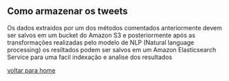 ## Como armazenar os tweets

Os dados extraidos por um dos métodos comentados anteriormente devem ser salvos em um bucket do Amazon S3 e posteriormente após as transformações realizadas pelo modelo de NLP (Natural language processing) os resiltados podem ser salvos em um Amazon Elasticsearch Service para uma facil indexação e analise dos resultados

[voltar para home](index.md)